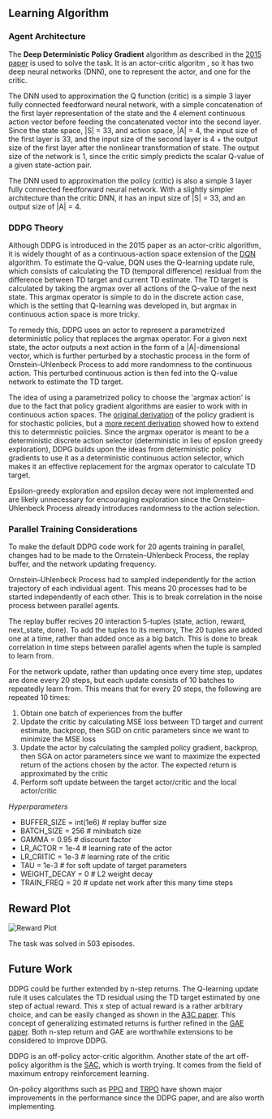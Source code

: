 ## Learning Algorithm

### Agent Architecture
The **Deep Deterministic Policy Gradient** algorithm as described in the [2015 paper][ddpg_paper] is used to solve the task. It is an actor-critic algoritm , so it has two deep neural networks (DNN), one to represent the actor, and one for the critic.

The DNN used to approximation the Q function (critic) is a simple 3 layer fully connected feedforward neural network, with a simple concatenation of the first layer representation of the state and the 4 element continuous action vector before feeding the concatenated vector into the second layer. Since the state space, |S| = 33, and action space, |A| = 4, the input size of the first layer is 33, and the input size of the second layer is 4 + the output size of the first layer after the nonlinear transformation of state. The output size of the network is 1, since the critic simply predicts the scalar Q-value of a given state-action pair.

The DNN used to approximation the policy (critic) is also a simple 3 layer fully connected feedforward neural network. With a slightly simpler architecture than the critic DNN, it has an input size of |S| = 33, and an output size of |A| = 4. 

### DDPG Theory
Although DDPG is introduced in the 2015 paper as an actor-critic algorithm, it is widely thought of as a continuous-action space extension of the [DQN](dqn_paper) algorithm. To estimate the Q-value, DQN uses the Q-learning update rule, which consists of calculating the TD (temporal difference) residual from the difference between TD target and current TD estimate. The TD target is calculated by taking the argmax over all actions of the Q-value of the next state. This argmax operator is simple to do in the discrete action case, which is the setting that Q-learning was developed in, but argmax in continuous action space is more tricky. 

To remedy this, DDPG uses an actor to represent a parametrized deterministic policy that replaces the argmax operator. For a given next state, the actor outputs a next action in the form of a |A|-dimensional vector, which is further perturbed by a stochastic process in the form of Ornstein–Uhlenbeck Process to add more randomness to the continuous action. This perturbed continuous action is then fed into the Q-value network to estimate the TD target. 

The idea of using a parametrized policy to choose the 'argmax action' is due to the fact that policy gradient algorithms are easier to work with in continuous action spaces. The [original derivation](pg_paper) of the policy gradient is for stochastic policies, but a [more recent derivation](dpg_paper) showed how to extend this to determnistic policies. Since the argmax operator is meant to be a deterministic discrete action selector (deterministic in lieu of epsilon greedy exploration), DDPG builds upon the ideas from deterministic policy gradients to use it as a deterministic continuous action selector, which makes it an effective replacement for the argmax operator to calculate TD target.

Epsilon-greedy exploration and epsilon decay were not implemented and are likely unnecessary for encouraging exploration since the Ornstein–Uhlenbeck Process already introduces randomness to the action selection. 


### Parallel Training Considerations
To make the default DDPG code work for 20 agents training in parallel, changes had to be made to the Ornstein–Uhlenbeck Process, the replay buffer, and the network updating frequency.

Ornstein–Uhlenbeck Process had to sampled independently for the action trajectory of each individual agent. This means 20 processes had to be started independently of each other. This is to break correlation in the noise process between parallel agents.

The replay buffer recives 20 interaction 5-tuples (state, action, reward, next_state, done). To add the tuples to its memory, The 20 tuples are added one at a time, rather than added once as a big batch. This is done to break correlation in time steps between parallel agents when the tuple is sampled to learn from.

For the network update, rather than updating once every time step, updates are done every 20 steps, but each update consists of 10 batches to repeatedly learn from. This means that for every 20 steps, the following are repeated 10 times:
1. Obtain one batch of experiences from the buffer
2. Update the critic by calculating MSE loss between TD target and current estimate, backprop, then SGD on critic parameters since we want to minimize the MSE loss
3. Update the actor by calculating the sampled policy gradient, backprop, then SGA on actor parameters since we want to maximize the expected return of the actions chosen by the actor. The expected return is approximated by the critic
4. Perform soft update between the target actor/critic and the local actor/critic

_Hyperparameters_
- BUFFER_SIZE = int(1e6)  # replay buffer size
- BATCH_SIZE = 256        # minibatch size
- GAMMA = 0.95            # discount factor
- LR_ACTOR = 1e-4         # learning rate of the actor 
- LR_CRITIC = 1e-3        # learning rate of the critic
- TAU = 1e-3              # for soft update of target parameters
- WEIGHT_DECAY = 0   # L2 weight decay
- TRAIN_FREQ = 20 # update net work after this many time steps

## Reward Plot

![Reward Plot][reward_plot]

The task was solved in 503 episodes.


## Future Work

DDPG could be further extended by n-step returns. The Q-learning update rule it uses calculates the TD residual using the TD target estimated by one step of actual reward. This x step of actual reward is a rather arbitrary choice, and can be easily changed as shown in the [A3C paper](a3c_paper). This concept of generalizing estimated returns is further refined in the [GAE paper](gae_paper). Both n-step return and GAE are worthwhile extensions to be considered to improve DDPG. 


DDPG is an off-policy actor-critic algorithm. Another state of the art off-policy algorithm is the [SAC](sac_paper), which is worth trying. It comes from the field of maximum entropy reinforcement learning. 

On-policy algorithms such as [PPO](ppo_paper) and [TRPO](trpo_paper) have shown major improvements in the performance since the DDPG paper, and are also worth implementing.

<!-- Links -->
[reward_plot]: https://github.com/yutaizhou/drlnd_p2_navigation/blob/master/results/DDPG/result.png
[ddpg_paper]: https://arxiv.org/abs/1509.02971
[dqn_paper]: https://www.nature.com/articles/nature14236
[pg_paper]: https://dl.acm.org/doi/10.5555/3009657.3009806
[dpg_paper]: http://proceedings.mlr.press/v32/silver14.html
[a3c_paper]: https://arxiv.org/abs/1602.01783
[gae_paper]: https://arxiv.org/abs/1506.02438
[sac_paper]: https://arxiv.org/abs/1801.01290
[trpo_paper]: https://arxiv.org/abs/1502.05477
[ppo_paper]: https://arxiv.org/abs/1707.06347

